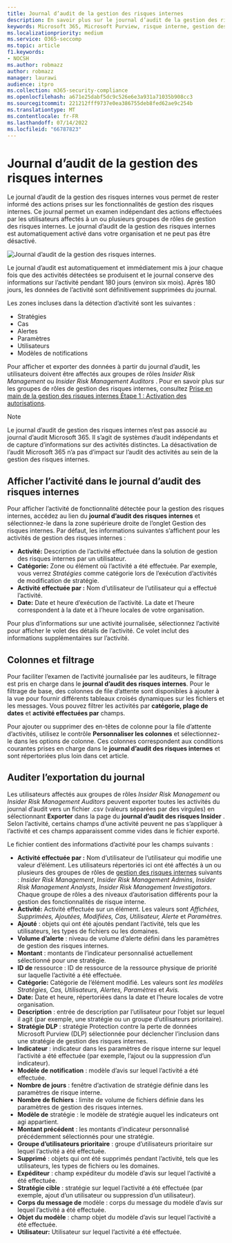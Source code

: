 ```yaml
---
title: Journal d’audit de la gestion des risques internes
description: En savoir plus sur le journal d’audit de la gestion des risques internes dans Microsoft Purview
keywords: Microsoft 365, Microsoft Purview, risque interne, gestion des risques, conformité
ms.localizationpriority: medium
ms.service: O365-seccomp
ms.topic: article
f1.keywords:
- NOCSH
ms.author: robmazz
author: robmazz
manager: laurawi
audience: itpro
ms.collection: m365-security-compliance
ms.openlocfilehash: a671e25dabf5dc9c526e6e3a931a71035b908cc3
ms.sourcegitcommit: 221212fff9737e0ea386755deb8fed62ae9c254b
ms.translationtype: MT
ms.contentlocale: fr-FR
ms.lasthandoff: 07/14/2022
ms.locfileid: "66787823"
---
```

# <a name="insider-risk-management-audit-log"></a>Journal d’audit de la gestion des risques internes

Le journal d’audit de la gestion des risques internes vous permet de rester informé des actions prises sur les fonctionnalités de gestion des risques internes. Ce journal permet un examen indépendant des actions effectuées par les utilisateurs affectés à un ou plusieurs groupes de rôles de gestion des risques internes. Le journal d’audit de la gestion des risques internes est automatiquement activé dans votre organisation et ne peut pas être désactivé.

![Journal d’audit de la gestion des risques internes.](../media/insider-risk-audit-log.png)

Le journal d’audit est automatiquement et immédiatement mis à jour chaque fois que des activités détectées se produisent et le journal conserve des informations sur l’activité pendant 180 jours (environ six mois). Après 180 jours, les données de l’activité sont définitivement supprimées du journal.

Les zones incluses dans la détection d’activité sont les suivantes :

- Stratégies
- Cas
- Alertes
- Paramètres
- Utilisateurs
- Modèles de notifications

Pour afficher et exporter des données à partir du journal d’audit, les utilisateurs doivent être affectés aux groupes de rôles *Insider Risk Management* ou *Insider Risk Management Auditors* . Pour en savoir plus sur les groupes de rôles de gestion des risques internes, consultez [Prise en main de la gestion des risques internes Étape 1 : Activation des autorisations](insider-risk-management-configure.md#step-1-required-enable-permissions-for-insider-risk-management).

> [!NOTE]
> Le journal d’audit de gestion des risques internes n’est pas associé au journal d’audit Microsoft 365. Il s’agit de systèmes d’audit indépendants et de capture d’informations sur des activités distinctes. La désactivation de l’audit Microsoft 365 n’a pas d’impact sur l’audit des activités au sein de la gestion des risques internes.

## <a name="view-activity-in-the-insider-risk-audit-log"></a>Afficher l’activité dans le journal d’audit des risques internes

Pour afficher l’activité de fonctionnalité détectée pour la gestion des risques internes, accédez au lien du **journal d’audit des risques internes** et sélectionnez-le dans la zone supérieure droite de l’onglet Gestion des risques internes. Par défaut, les informations suivantes s’affichent pour les activités de gestion des risques internes :

- **Activité:** Description de l’activité effectuée dans la solution de gestion des risques internes par un utilisateur.
- **Catégorie:** Zone ou élément où l’activité a été effectuée. Par exemple, vous verrez *Stratégies* comme catégorie lors de l’exécution d’activités de modification de stratégie.
- **Activité effectuée par :** Nom d’utilisateur de l’utilisateur qui a effectué l’activité.
- **Date:** Date et heure d’exécution de l’activité. La date et l’heure correspondent à la date et à l’heure locales de votre organisation.

Pour plus d’informations sur une activité journalisée, sélectionnez l’activité pour afficher le volet des détails de l’activité. Ce volet inclut des informations supplémentaires sur l’activité.

## <a name="columns-and-filtering"></a>Colonnes et filtrage

Pour faciliter l’examen de l’activité journalisée par les auditeurs, le filtrage est pris en charge dans le **journal d’audit des risques internes**. Pour le filtrage de base, des colonnes de file d’attente sont disponibles à ajouter à la vue pour fournir différents tableaux croisés dynamiques sur les fichiers et les messages. Vous pouvez filtrer les activités par **catégorie, plage de dates** et **activité effectuées par** champs.

Pour ajouter ou supprimer des en-têtes de colonne pour la file d’attente d’activités, utilisez le contrôle **Personnaliser les colonnes** et sélectionnez-le dans les options de colonne. Ces colonnes correspondent aux conditions courantes prises en charge dans le **journal d’audit des risques internes** et sont répertoriées plus loin dans cet article.

## <a name="audit-log-export"></a>Auditer l’exportation du journal

Les utilisateurs affectés aux groupes de rôles *Insider Risk Management* ou *Insider Risk Management Auditors* peuvent exporter toutes les activités du journal d’audit vers un fichier .csv (valeurs séparées par des virgules) en sélectionnant **Exporter** dans la page du **journal d’audit des risques Insider** . Selon l’activité, certains champs d’une activité peuvent ne pas s’appliquer à l’activité et ces champs apparaissent comme vides dans le fichier exporté.

Le fichier contient des informations d’activité pour les champs suivants :

- **Activité effectuée par :** Nom d’utilisateur de l’utilisateur qui modifie une valeur d’élément. Les utilisateurs répertoriés ici ont été affectés à un ou plusieurs des groupes de rôles de [gestion des risques internes](insider-risk-management-configure.md#step-1-required-enable-permissions-for-insider-risk-management) suivants : *Insider Risk Management*, *Insider Risk Management Admins*, *Insider Risk Management Analysts*, *Insider Risk Management Investigators*. Chaque groupe de rôles a des niveaux d’autorisation différents pour la gestion des fonctionnalités de risque interne.
- **Activité:** Activité effectuée sur un élément. Les valeurs sont *Affichées, Supprimées, Ajoutées, Modifiées, Cas, Utilisateur, Alerte* et *Paramètres.*
- **Ajouté** : objets qui ont été ajoutés pendant l’activité, tels que les utilisateurs, les types de fichiers ou les domaines.
- **Volume d’alerte** : niveau de volume d’alerte défini dans les paramètres de gestion des risques internes.
- **Montant** : montants de l’indicateur personnalisé actuellement sélectionné pour une stratégie.
- **ID de** ressource : ID de ressource de la ressource physique de priorité sur laquelle l’activité a été effectuée.
- **Catégorie:** Catégorie de l’élément modifié. Les valeurs sont *les modèles Stratégies, Cas, Utilisateurs, Alertes, Paramètres* et *Avis.*
- **Date:** Date et heure, répertoriées dans la date et l’heure locales de votre organisation.
- **Description** : entrée de description par l’utilisateur pour l’objet sur lequel il agit (par exemple, une stratégie ou un groupe d’utilisateurs prioritaire).
- **Stratégie DLP** : stratégie Protection contre la perte de données Microsoft Purview (DLP) sélectionnée pour déclencher l’inclusion dans une stratégie de gestion des risques internes.
- **Indicateur** : indicateur dans les paramètres de risque interne sur lequel l’activité a été effectuée (par exemple, l’ajout ou la suppression d’un indicateur).
- **Modèle de notification** : modèle d’avis sur lequel l’activité a été effectuée.
- **Nombre de jours** : fenêtre d’activation de stratégie définie dans les paramètres de risque interne.
- **Nombre de fichiers** : limite de volume de fichiers définie dans les paramètres de gestion des risques internes.
- **Modèle de** stratégie : le modèle de stratégie auquel les indicateurs ont agi appartient.
- **Montant précédent** : les montants d’indicateur personnalisé précédemment sélectionnés pour une stratégie.
- **Groupe d’utilisateurs prioritaire** : groupe d’utilisateurs prioritaire sur lequel l’activité a été effectuée.
- **Supprimé** : objets qui ont été supprimés pendant l’activité, tels que les utilisateurs, les types de fichiers ou les domaines.
- **Expéditeur** : champ expéditeur du modèle d’avis sur lequel l’activité a été effectuée.
- **Stratégie cible** : stratégie sur lequel l’activité a été effectuée (par exemple, ajout d’un utilisateur ou suppression d’un utilisateur).
- **Corps du message de** modèle : corps du message du modèle d’avis sur lequel l’activité a été effectuée.
- **Objet du modèle** : champ objet du modèle d’avis sur lequel l’activité a été effectuée.
- **Utilisateur:** Utilisateur sur lequel l’activité a été effectuée.
